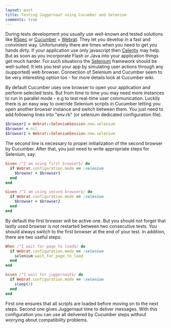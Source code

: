 ```yaml
---
layout: post
title: Testing Juggernaut using Cucumber and Selenium
comments: true
---
```


During tests development you usually use well-known and tested solutions like [RSpec](http://rspec.info) or [Cucumber](http://cukes.info) + [Webrat](http://github.com/brynary/webrat). They let you develop in a fast and convinient way. Unfortunately there are times when you need to get you hands dirty. If your application use only javascript then [Celerity](http://celerity.rubyforge.org) may help. But as soon as you incorporate Flash or Java into your application things get much harder. For such situations the [Selenium](http://seleniumhq.org) framework should be well-suited. It lets you test your app by simulating user actions through any (supported) web browser. Connection of Selenium and Cucumber seem to be very interesting option too - for more details look at Cucumber wiki.

By default Cucumber uses one browser to open your application and perform selected tests. But from time to time you may need more instances to run in parallel mode - e.g to test real-time user communication. Luckily there is an easy way to override Selenium scripts in Cucumber letting you open another browser instance and switch between them. You just need to add following lines into "env.rb" (or selenium dedicated configuration file).

``` ruby
$browser2 = Webrat::SeleniumSession.new.selenium
$browser = nil
$browser1 = Webrat::SeleniumSession.new.selenium
```

The second line is necessary to proper initialization of the second browser by Cucumber. After that, you just need to write appropriate steps for Selenium, say:

``` ruby
Given /^I am using first browser$/ do
  if Webrat.configuration.mode == :selenium
    $browser = $browser1
  end
end

Given /^I am using second browser$/ do
  if Webrat.configuration.mode == :selenium
    $browser = $browser2
  end
end
```

By default the first browser will be active one. But you should not forget that lastly used browser is not restarted between two consecutive tests. You should always switch to the first browser at the end of your test. In addition, there are two useful steps:

``` ruby
When /^I wait for page to load$/ do
  if Webrat.configuration.mode == :selenium
    selenium.wait_for_page_to_load
  end
end

Given /^I wait for juggernaut$/ do
  if Webrat.configuration.mode == :selenium
    sleep(3)
  end
end
```

First one ensures that all scripts are loaded before moving on to the next steps. Second one gives Juggernaut time to deliver messages. With this configuration you can use all delivered by Cucumber steps without worrying about compatibility problems.

